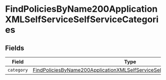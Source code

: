 # FindPoliciesByName200ApplicationXMLSelfServiceSelfServiceCategories


## Fields

| Field                                                                                                                                                                                 | Type                                                                                                                                                                                  | Required                                                                                                                                                                              | Description                                                                                                                                                                           |
| ------------------------------------------------------------------------------------------------------------------------------------------------------------------------------------- | ------------------------------------------------------------------------------------------------------------------------------------------------------------------------------------- | ------------------------------------------------------------------------------------------------------------------------------------------------------------------------------------- | ------------------------------------------------------------------------------------------------------------------------------------------------------------------------------------- |
| `category`                                                                                                                                                                            | [FindPoliciesByName200ApplicationXMLSelfServiceSelfServiceCategoriesCategory](../../models/operations/findpoliciesbyname200applicationxmlselfserviceselfservicecategoriescategory.md) | :heavy_minus_sign:                                                                                                                                                                    | N/A                                                                                                                                                                                   |